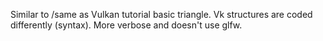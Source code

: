 Similar to /same as Vulkan tutorial basic triangle. Vk structures are coded differently (syntax). More verbose and doesn't use glfw. 
